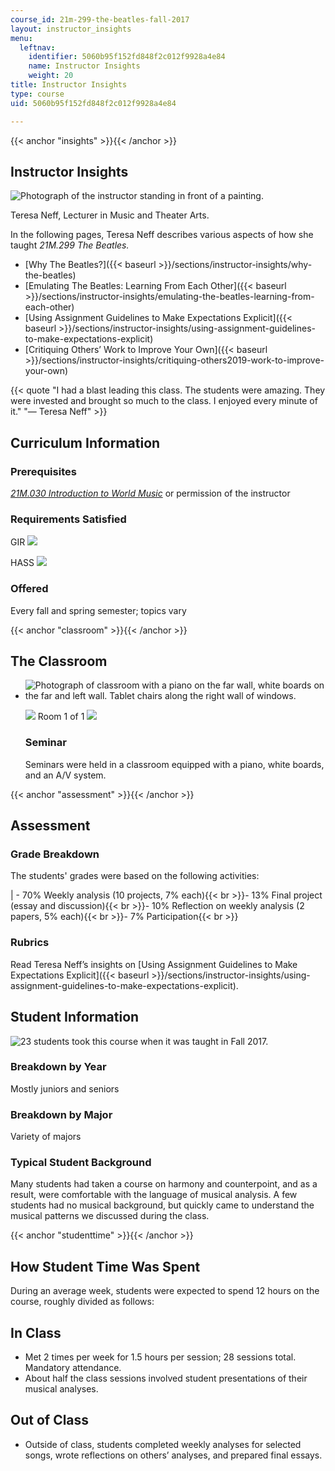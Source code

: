 ```yaml
---
course_id: 21m-299-the-beatles-fall-2017
layout: instructor_insights
menu:
  leftnav:
    identifier: 5060b95f152fd848f2c012f9928a4e84
    name: Instructor Insights
    weight: 20
title: Instructor Insights
type: course
uid: 5060b95f152fd848f2c012f9928a4e84

---
```


{{< anchor "insights" >}}{{< /anchor >}}

Instructor Insights
-------------------

![Photograph of the instructor standing in front of a painting.](/coursemedia/21m-299-the-beatles-fall-2017/8275a586f21261f54d8452bfe8977d7e_Neff_400_comp.jpg)

Teresa Neff, Lecturer in Music and Theater Arts.

In the following pages, Teresa Neff describes various aspects of how she taught _21M.299 The Beatles._

*   [Why The Beatles?]({{< baseurl >}}/sections/instructor-insights/why-the-beatles)
*   [Emulating The Beatles: Learning From Each Other]({{< baseurl >}}/sections/instructor-insights/emulating-the-beatles-learning-from-each-other)
*   [Using Assignment Guidelines to Make Expectations Explicit]({{< baseurl >}}/sections/instructor-insights/using-assignment-guidelines-to-make-expectations-explicit)
*   [Critiquing Others’ Work to Improve Your Own]({{< baseurl >}}/sections/instructor-insights/critiquing-others2019-work-to-improve-your-own)

{{< quote "I had a blast leading this class. The students were amazing. They were invested and brought so much to the class. I enjoyed every minute of it." "— Teresa Neff" >}}

Curriculum Information
----------------------

### Prerequisites

[_21M.030 Introduction to World Music_](/courses/21m-030-introduction-to-world-music-spring-2013/) or permission of the instructor

### Requirements Satisfied

GIR ![](/images/educator/icon-question-gir.png)

HASS ![](/images/educator/icon-question-hass.png)

### Offered

Every fall and spring semester; topics vary

{{< anchor "classroom" >}}{{< /anchor >}}

The Classroom
-------------

*   ![Photograph of classroom with a piano on the far wall, white boards on the far and left wall. Tablet chairs along the right wall of windows.](/coursemedia/21m-299-the-beatles-fall-2017/63e3d05cb7552ec327448836f8a759be_room4-152-comp.jpg)
    
    ![](/images/educator/classroom_prev_dim.png) Room 1 of 1 ![](/images/educator/classroom_next_dim.png)
    
    ### Seminar
    
    Seminars were held in a classroom equipped with a piano, white boards, and an A/V system.
    

{{< anchor "assessment" >}}{{< /anchor >}}

Assessment
----------

### Grade Breakdown

The students' grades were based on the following activities:

| - 70% Weekly analysis (10 projects, 7% each){{< br >}}- 13% Final project (essay and discussion){{< br >}}- 10% Reflection on weekly analysis (2 papers, 5% each){{< br >}}- 7% Participation{{< br >}} 

### Rubrics

Read Teresa Neff’s insights on [Using Assignment Guidelines to Make Expectations Explicit]({{< baseurl >}}/sections/instructor-insights/using-assignment-guidelines-to-make-expectations-explicit).

Student Information
-------------------

![23 students took this course when it was taught in Fall 2017.](/coursemedia/21m-299-the-beatles-fall-2017/e8dc19a4e9b11687d0b6e7cc6b3d9092_23.png)

### Breakdown by Year

Mostly juniors and seniors

### Breakdown by Major

Variety of majors 

### Typical Student Background

Many students had taken a course on harmony and counterpoint, and as a result, were comfortable with the language of musical analysis. A few students had no musical background, but quickly came to understand the musical patterns we discussed during the class.

{{< anchor "studenttime" >}}{{< /anchor >}}

How Student Time Was Spent
--------------------------

During an average week, students were expected to spend 12 hours on the course, roughly divided as follows:

In Class
--------

*   Met 2 times per week for 1.5 hours per session; 28 sessions total. Mandatory attendance.
*   About half the class sessions involved student presentations of their musical analyses.

Out of Class
------------

*   Outside of class, students completed weekly analyses for selected songs, wrote reflections on others’ analyses, and prepared final essays.